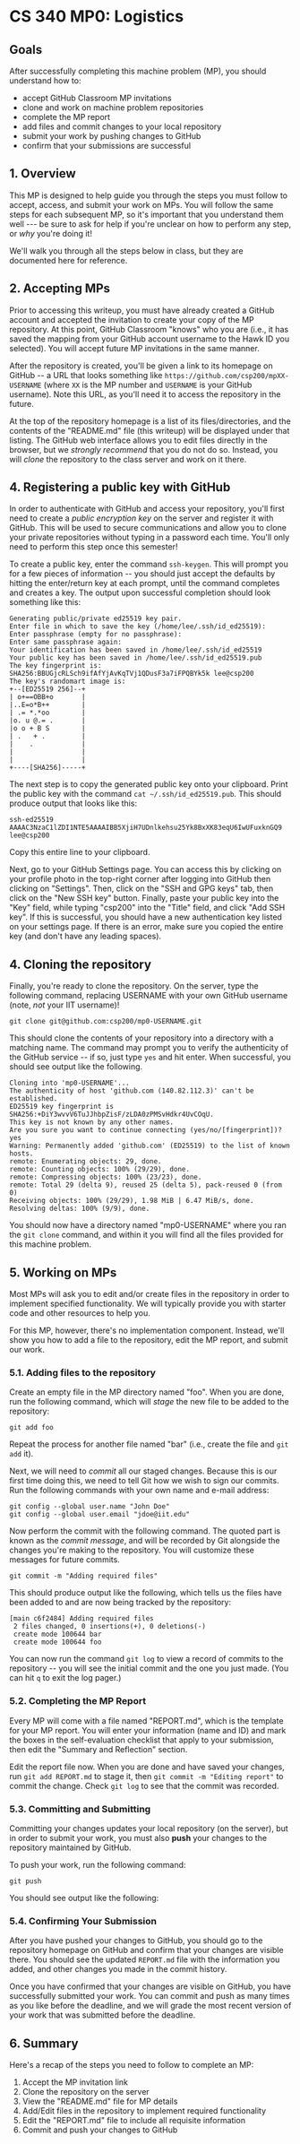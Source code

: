 # CS 340 MP0: Logistics

## Goals

After successfully completing this machine problem (MP), you should understand
how to:

- accept GitHub Classroom MP invitations
- clone and work on machine problem repositories
- complete the MP report
- add files and commit changes to your local repository
- submit your work by pushing changes to GitHub
- confirm that your submissions are successful

## 1. Overview

This MP is designed to help guide you through the steps you must follow to
accept, access, and submit your work on MPs. You will follow the same steps for
each subsequent MP, so it's important that you understand them well --- be sure
to ask for help if you're unclear on how to perform any step, or _why_ you're
doing it!

We'll walk you through all the steps below in class, but they are documented
here for reference.

## 2. Accepting MPs

Prior to accessing this writeup, you must have already created a GitHub account
and accepted the invitation to create your copy of the MP repository. At this
point, GitHub Classroom "knows" who you are (i.e., it has saved the mapping from
your GitHub account username to the Hawk ID you selected). You will accept
future MP invitations in the same manner.

After the repository is created, you'll be given a link to its homepage on
GitHub -- a URL that looks something like
`https://github.com/csp200/mpXX-USERNAME` (where `XX` is the MP number and
`USERNAME` is your GitHub username). Note this URL, as you'll need it to access
the repository in the future.

At the top of the repository homepage is a list of its files/directories, and
the contents of the "README.md" file (this writeup) will be displayed under that
listing. The GitHub web interface allows you to edit files directly in the
browser, but we _strongly recommend_ that you do not do so. Instead, you will
_clone_ the repository to the class server and work on it there.

## 4. Registering a public key with GitHub

In order to authenticate with GitHub and access your repository, you'll first
need to create a _public encryption key_ on the server and register it with
GitHub. This will be used to secure communications and allow you to clone your
private repositories without typing in a password each time. You'll only need to
perform this step once this semester!

To create a public key, enter the command `ssh-keygen`. This will prompt you for
a few pieces of information -- you should just accept the defaults by hitting
the enter/return key at each prompt, until the command completes and creates a
key. The output upon successful completion should look something like this:

    Generating public/private ed25519 key pair.
    Enter file in which to save the key (/home/lee/.ssh/id_ed25519):
    Enter passphrase (empty for no passphrase):
    Enter same passphrase again:
    Your identification has been saved in /home/lee/.ssh/id_ed25519
    Your public key has been saved in /home/lee/.ssh/id_ed25519.pub
    The key fingerprint is:
    SHA256:BBUGjcRLSch9ifAfYjAvKqTVj1QDusF3a7iFPQBYk5k lee@csp200
    The key's randomart image is:
    +--[ED25519 256]--+
    | o+==OBB+o       |
    |..E=o*B++        |
    | .= *.*oo        |
    |o. u @.= .       |
    |o o + B S        |
    | .   + .         |
    |    .            |
    |                 |
    |                 |
    +----[SHA256]-----+

The next step is to copy the generated public key onto your clipboard. Print the
public key with the command `cat ~/.ssh/id_ed25519.pub`. This should produce
output that looks like this:

    ssh-ed25519 AAAAC3NzaC1lZDI1NTE5AAAAIBB5XjiH7UDnlkehsu25Yk8BxXK83eqU6IwUFuxknGQ9 lee@csp200

Copy this entire line to your clipboard.

Next, go to your GitHub Settings page. You can access this by clicking on your
profile photo in the top-right corner after logging into GitHub then clicking on
"Settings". Then, click on the "SSH and GPG keys" tab, then click on the "New
SSH key" button. Finally, paste your public key into the "Key" field, while
typing "csp200" into the "Title" field, and click "Add SSH key". If this is
successful, you should have a new authentication key listed on your settings
page. If there is an error, make sure you copied the entire key (and don't have
any leading spaces).

## 4. Cloning the repository

Finally, you're ready to clone the repository. On the server, type the following
command, replacing USERNAME with your own GitHub username (note, _not_ your IIT
username)!

    git clone git@github.com:csp200/mp0-USERNAME.git

This should clone the contents of your repository into a directory with a
matching name. The command may prompt you to verify the authenticity of the
GitHub service -- if so, just type `yes` and hit enter. When successful, you
should see output like the following.

    Cloning into 'mp0-USERNAME'...
    The authenticity of host 'github.com (140.82.112.3)' can't be established.
    ED25519 key fingerprint is SHA256:+DiY3wvvV6TuJJhbpZisF/zLDA0zPMSvHdkr4UvCOqU.
    This key is not known by any other names.
    Are you sure you want to continue connecting (yes/no/[fingerprint])? yes
    Warning: Permanently added 'github.com' (ED25519) to the list of known hosts.
    remote: Enumerating objects: 29, done.
    remote: Counting objects: 100% (29/29), done.
    remote: Compressing objects: 100% (23/23), done.
    remote: Total 29 (delta 9), reused 25 (delta 5), pack-reused 0 (from 0)
    Receiving objects: 100% (29/29), 1.98 MiB | 6.47 MiB/s, done.
    Resolving deltas: 100% (9/9), done.

You should now have a directory named "mp0-USERNAME" where you ran the
`git clone` command, and within it you will find all the files provided for this
machine problem.

## 5. Working on MPs

Most MPs will ask you to edit and/or create files in the repository in order to
implement specified functionality. We will typically provide you with starter
code and other resources to help you.

For this MP, however, there's no implementation component. Instead, we'll show
you how to add a file to the repository, edit the MP report, and submit our
work.

### 5.1. Adding files to the repository

Create an empty file in the MP directory named "foo". When you are done, run the
following command, which will _stage_ the new file to be added to the
repository:

    git add foo

Repeat the process for another file named "bar" (i.e., create the file and
`git add` it).

Next, we will need to _commit_ all our staged changes. Because this is our first
time doing this, we need to tell Git how we wish to sign our commits. Run the
following commands with your own name and e-mail address:

    git config --global user.name "John Doe"
    git config --global user.email "jdoe@iit.edu"

Now perform the commit with the following command. The quoted part is known as
the _commit message_, and will be recorded by Git alongside the changes you're
making to the repository. You will customize these messages for future commits.

    git commit -m "Adding required files"

This should produce output like the following, which tells us the files have
been added to and are now being tracked by the repository:

    [main c6f2484] Adding required files
     2 files changed, 0 insertions(+), 0 deletions(-)
     create mode 100644 bar
     create mode 100644 foo

You can now run the command `git log` to view a record of commits to the
repository -- you will see the initial commit and the one you just made. (You
can hit `q` to exit the log pager.)

### 5.2. Completing the MP Report

Every MP will come with a file named "REPORT.md", which is the template for your
MP report. You will enter your information (name and ID) and mark the boxes in
the self-evaluation checklist that apply to your submission, then edit the
"Summary and Reflection" section.

Edit the report file now. When you are done and have saved your changes, run
`git add REPORT.md` to stage it, then `git commit -m "Editing report"` to commit
the change. Check `git log` to see that the commit was recorded.

### 5.3. Committing and Submitting

Committing your changes updates your local repository (on the server), but in
order to submit your work, you must also **push** your changes to the repository
maintained by GitHub.

To push your work, run the following command:

    git push

You should see output like the following:

### 5.4. Confirming Your Submission

After you have pushed your changes to GitHub, you should go to the repository
homepage on GitHub and confirm that your changes are visible there. You should
see the updated `REPORT.md` file with the information you added, and other
changes you made in the commit history.

Once you have confirmed that your changes are visible on GitHub, you have
successfully submitted your work. You can commit and push as many times as you
like before the deadline, and we will grade the most recent version of your work
that was submitted before the deadline.

## 6. Summary

Here's a recap of the steps you need to follow to complete an MP:

1. Accept the MP invitation link
2. Clone the repository on the server
3. View the "README.md" file for MP details
4. Add/Edit files in the repository to implement required functionality
5. Edit the "REPORT.md" file to include all requisite information
6. Commit and push your changes to GitHub
